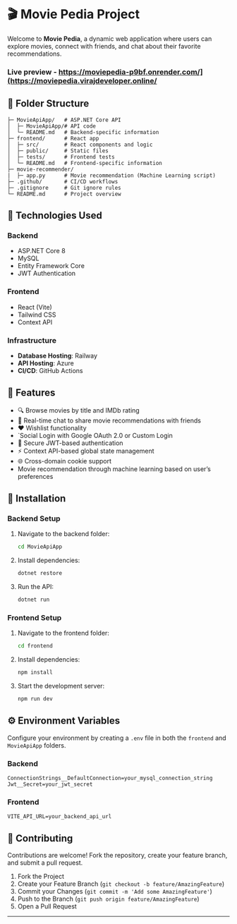 # 🎬 Movie Pedia Project

Welcome to **Movie Pedia**, a dynamic web application where users can explore movies, connect with friends, and chat about their favorite recommendations.
### Live preview - https://moviepedia-p9bf.onrender.com/](https://moviepedia.virajdeveloper.online/
## 📁 Folder Structure

```
├─ MovieApiApp/   # ASP.NET Core API
│  ├─ MovieApiApp/# API code
│  └─ README.md   # Backend-specific information
├─ frontend/      # React app
│  ├─ src/        # React components and logic
│  ├─ public/     # Static files
│  ├─ tests/      # Frontend tests
│  └─ README.md   # Frontend-specific information
├─ movie-recommender/
|  ├─ app.py      # Movie recommendation (Machine Learning script)
├─ .github/       # CI/CD workflows
├─ .gitignore     # Git ignore rules
└─ README.md      # Project overview
```

## 🔑 Technologies Used
### Backend
- ASP.NET Core 8
- MySQL
- Entity Framework Core
- JWT Authentication

### Frontend
- React (Vite)
- Tailwind CSS
- Context API

### Infrastructure
- **Database Hosting**: Railway
- **API Hosting**: Azure
- **CI/CD**: GitHub Actions

## 🌟 Features
- 🔍 Browse movies by title and IMDb rating
- 💬 Real-time chat to share movie recommendations with friends
- ❤️ Wishlist functionality
- `Social Login with Google OAuth 2.0 or Custom Login
- 🔐 Secure JWT-based authentication 
- ⚡ Context API-based global state management
- 🌐 Cross-domain cookie support
- Movie recommendation through machine learning based on user’s preferences
## 🚀 Installation

### Backend Setup
1. Navigate to the backend folder:
   ```bash
   cd MovieApiApp
   ```
2. Install dependencies:
   ```bash
   dotnet restore
   ```
3. Run the API:
   ```bash
   dotnet run
   ```

### Frontend Setup
1. Navigate to the frontend folder:
   ```bash
   cd frontend
   ```
2. Install dependencies:
   ```bash
   npm install
   ```
3. Start the development server:
   ```bash
   npm run dev
   ```

## ⚙️ Environment Variables
Configure your environment by creating a `.env` file in both the `frontend` and `MovieApiApp` folders.

### Backend
```
ConnectionStrings__DefaultConnection=your_mysql_connection_string
Jwt__Secret=your_jwt_secret
```

### Frontend
```
VITE_API_URL=your_backend_api_url
```

## 🤝 Contributing
Contributions are welcome! Fork the repository, create your feature branch, and submit a pull request.

1. Fork the Project
2. Create your Feature Branch (`git checkout -b feature/AmazingFeature`)
3. Commit your Changes (`git commit -m 'Add some AmazingFeature'`)
4. Push to the Branch (`git push origin feature/AmazingFeature`)
5. Open a Pull Request

---
